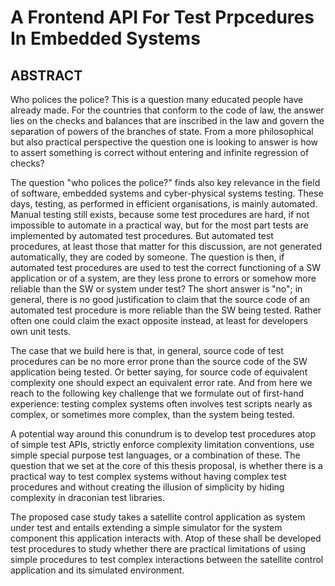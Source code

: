 # A Frontend API For Test Prpcedures In Embedded Systems

## ABSTRACT

Who polices the police? This is a question many educated people have already made. For the countries that
conform to the code of law, the answer lies on the checks and balances that are inscribed in the law and govern
the separation of powers of the branches of state. From a more philosophical but also practical perspective the
question one is looking to answer is how to assert something is correct without entering and infinite regression
of checks?

The question "who polices the police?" finds also key relevance in the field of software, embedded systems and
cyber-physical systems testing. These days, testing, as performed in efficient organisations, is mainly automated.
Manual testing still exists, because some test procedures are hard, if not impossible to automate in a practical
way, but for the most part tests are implemented by automated test procedures. But automated test procedures,
at least those that matter for this discussion, are not generated automatically, they are coded by someone. The
question is then, if automated test procedures are used to test the correct functioning of a SW application or of
a system, are they less prone to errors or somehow more reliable than the SW or system under test? The short
answer is "no"; in general, there is no good justification to claim that the source code of an automated test
procedure is more reliable than the SW being tested. Rather often one could claim the exact opposite instead,
at least for developers own unit tests.

The case that we build here is that, in general, source code of test procedures can be no more error prone than
the source code of the SW application being tested. Or better saying, for source code of equivalent complexity
one should expect an equivalent error rate. And from here we reach to the following key challenge that we formulate out of first-hand experience: testing complex systems often involves test scripts nearly as complex, or
sometimes more complex, than the system being tested.

A potential way around this conundrum is to develop test procedures atop of simple test APIs, strictly enforce
complexity limitation conventions, use simple special purpose test languages, or a combination of these. The
question that we set at the core of this thesis proposal, is whether there is a practical way to test complex
systems without having complex test procedures and without creating the illusion of simplicity by hiding complexity in draconian test libraries.

The proposed case study takes a satellite control application as system under test and entails extending a simple
simulator for the system component this application interacts with. Atop of these shall be developed test procedures to study whether there are practical limitations of using simple procedures to test complex interactions
between the satellite control application and its simulated environment.
